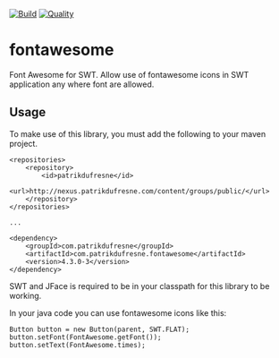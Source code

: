[![Build](http://git.patrikdufresne.com/pdsl/fontawesome/badges/master/build.svg)](http://git.patrikdufresne.com/pdsl/fontawesome)
[![Quality](http://sonar.patrikdufresne.com/api/project_badges/measure?project=com.patrikdufresne%3Acom.patrikdufresne.fontawesome&metric=alert_status)](http://sonar.patrikdufresne.com/dashboard?id=com.patrikdufresne%3Acom.patrikdufresne.fontawesome)

# fontawesome
Font Awesome for SWT. Allow use of fontawesome icons in SWT application any where font are allowed.

## Usage
To make use of this library, you must add the following to your maven project.

    <repositories>
        <repository>
            <id>patrikdufresne</id>
            <url>http://nexus.patrikdufresne.com/content/groups/public/</url>
        </repository>
    </repositories>

    ...

    <dependency>
        <groupId>com.patrikdufresne</groupId>
        <artifactId>com.patrikdufresne.fontawesome</artifactId>
        <version>4.3.0-3</version>
    </dependency>
    
SWT and JFace is required to be in your classpath for this library to be working.
    
In your java code you can use fontawesome icons like this:

    Button button = new Button(parent, SWT.FLAT);
    button.setFont(FontAwesome.getFont());
    button.setText(FontAwesome.times);

